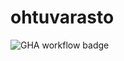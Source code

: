 # ohtuvarasto
![GHA workflow badge](https://github.com/veskurau/ohtuvarasto/workflows/CI/badge.svg)
